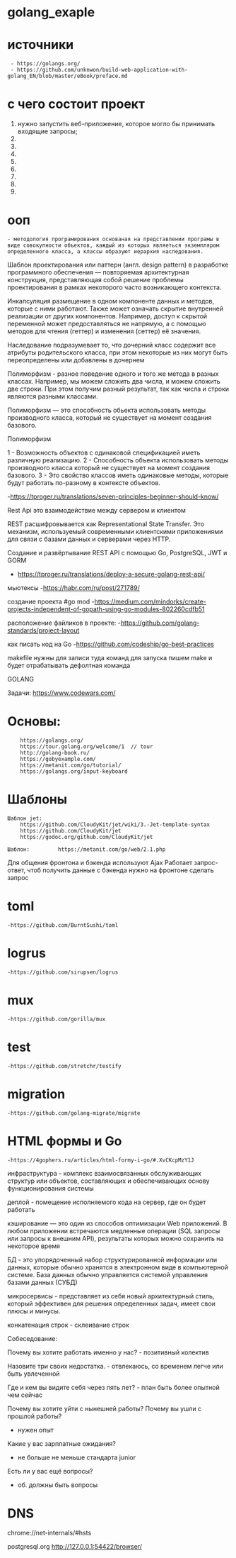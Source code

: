 # golang_exaple

# источники
     - https://golangs.org/
     - https://github.com/unknwon/build-web-application-with-golang_EN/blob/master/eBook/preface.md

# с чего состоит проект

1.  нужно запустить веб-приложение, которое могло бы принимать входящие запросы;
2.
3.
4. 
5.
6.
7.
8.
9.

# ооп 
    - методология програмирования основаная на представлении програмы в виде совокупности объектов, каждый из которых являеться экземпляром определенного класса, а классы образуют иерархия наследования.

Шаблон проектирования или паттерн (англ. design pattern) в разработке программного обеспечения — повторяемая архитектурная конструкция, представляющая собой решение проблемы проектирования в рамках некоторого часто возникающего контекста.

Инкапсуляция  размещение в одном компоненте данных и методов, которые с ними работают. Также может означать скрытие внутренней реализации от других компонентов. Например, доступ к скрытой переменной может предоставляться не напрямую, а с помощью методов для чтения (геттер) и изменения (сеттер) её значения.

Наследование подразумевает то, что дочерний класс содержит все атрибуты родительского класса, при этом некоторые из них могут быть переопределены или добавлены в дочернем

Полиморфизм - разное поведение одного и того же метода в разных классах. Например, мы можем сложить два числа, и можем сложить две строки. При этом получим разный результат, так как числа и строки являются разными классами.

Полиморфизм — это способность обьекта использовать методы производного класса, который не существует на момент создания базового.

Полиморфизм

1 - Возможность объектов с одинаковой спецификацией иметь различную реализацию.
2 - Способность объекта использовать методы производного класса который не существует на момент создания базового.
3 - Это свойство классов  иметь одинаковые методы, которые будут работать по-разному в контексте объектов.

-https://tproger.ru/translations/seven-principles-beginner-should-know/

Rest Api это взаимодействие между сервером и клиентом

REST расшифровывается как Representational State Transfer. Это механизм, используемый современными клиентскими приложениями для связи с базами данных и серверами через HTTP.

Создание и развёртывание REST API с помощью Go, PostgreSQL, JWT и GORM
 - https://tproger.ru/translations/deploy-a-secure-golang-rest-api/

мьютексы 
-https://habr.com/ru/post/271789/

создание проекта  #go mod
    -https://medium.com/mindorks/create-projects-independent-of-gopath-using-go-modules-802260cdfb51
    
расположение файликов в проекте:
    -https://github.com/golang-standards/project-layout
    
как писать код на Go
    -https://github.com/codeship/go-best-practices

makefile нужны для записи туда команд 
для запуска пишем make и будет отрабатывать дефолтная команда

GOLANG 

Задачи:    https://www.codewars.com/

# Основы:   
        https://golangs.org/
        https://tour.golang.org/welcome/1  // tour
        http://golang-book.ru/
        https://gobyexample.com/
        https://metanit.com/go/tutorial/
        https://golangs.org/input-keyboard

# Шаблоны
    Шаблон jet:         
        https://github.com/CloudyKit/jet/wiki/3.-Jet-template-syntax
        https://github.com/CloudyKit/jet
        https://godoc.org/github.com/CloudyKit/jet

    Шаблон:         https://metanit.com/go/web/2.1.php

Для общения фронтона и бэкенда используют Ajax
Работает запрос-ответ, чтоб получить данные с бэкенда нужно на фронтоне сделать запрос

# toml   
    -https://github.com/BurntSushi/toml
    
# logrus 
    -https://github.com/sirupsen/logrus
    
# mux  
    -https://github.com/gorilla/mux

# test  
    -https://github.com/stretchr/testify

# migration  
    -https://github.com/golang-migrate/migrate

# HTML формы и Go
    -https://4gophers.ru/articles/html-formy-i-go/#.XvCKcpMzY1J

инфраструктура - комплекс взаимосвязанных обслуживающих структур или объектов, составляющих и обеспечивающих основу функционирования системы

деплой - помещение исполняемого кода на сервер, где он будет работать

кэширование — это один из способов оптимизации Web приложений. В любом приложении встречаются медленные операции (SQL запросы или запросы к внешним API), результаты которых можно сохранить на некоторое время

БД - это упорядоченный набор структурированной информации или данных, которые обычно хранятся в электронном виде в компьютерной системе. База данных обычно управляется системой управления базами данных (СУБД)

микросервисы - представляет из себя новый архитектурный стиль, который эффективен для решения определенных задач, имеет свои плюсы и минусы.

конкатенация строк - склеивание строк


Собеседование:

Почему вы хотите работать именно у нас?
    - позитивный колектив

Назовите три своих недостатка.
    - отвлекаюсь, со временем легче или быть увлеченной
    
Где и кем вы видите себя через пять лет?
    - план быть более опытной чем сейчас

Почему вы хотите уйти с нынешней работы? Почему вы ушли с прошлой работы?
 - нужен опыт

Какие у вас зарплатные ожидания?
- не больше не меньше стандарта junior 

Есть ли у вас ещё вопросы?
- об. должны быть вопросы


# DNS
chrome://net-internals/#hsts

postgresql.org
http://127.0.0.1:54422/browser/
